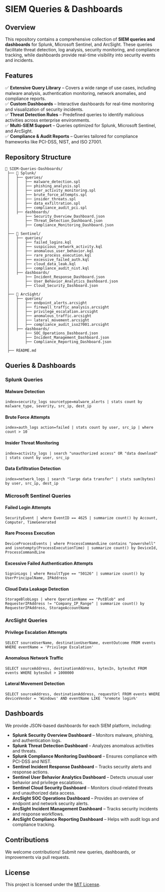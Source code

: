 # SIEM Queries & Dashboards

## Overview
This repository contains a comprehensive collection of **SIEM queries and dashboards** for Splunk, Microsoft Sentinel, and ArcSight. These queries facilitate threat detection, log analysis, security monitoring, and compliance tracking, while dashboards provide real-time visibility into security events and incidents.

## Features
✅ **Extensive Query Library** – Covers a wide range of use cases, including malware analysis, authentication monitoring, network anomalies, and compliance reports.  
✅ **Custom Dashboards** – Interactive dashboards for real-time monitoring and visualization of security incidents.  
✅ **Threat Detection Rules** – Predefined queries to identify malicious activities across enterprise environments.  
✅ **Multi-SIEM Support** – Queries optimized for Splunk, Microsoft Sentinel, and ArcSight.  
✅ **Compliance & Audit Reports** – Queries tailored for compliance frameworks like PCI-DSS, NIST, and ISO 27001.  

## Repository Structure
```
📂 SIEM-Queries-Dashboards/
 ├── 📁 Splunk/
 │   ├── queries/
 │   │   ├── malware_detection.spl
 │   │   ├── phishing_analysis.spl
 │   │   ├── user_activity_monitoring.spl
 │   │   ├── brute_force_attempts.spl
 │   │   ├── insider_threats.spl
 │   │   ├── data_exfiltration.spl
 │   │   ├── compliance_audit_pci.spl
 │   ├── dashboards/
 │       ├── Security_Overview_Dashboard.json
 │       ├── Threat_Detection_Dashboard.json
 │       ├── Compliance_Monitoring_Dashboard.json
 │
 ├── 📁 Sentinel/
 │   ├── queries/
 │   │   ├── failed_logins.kql
 │   │   ├── suspicious_network_activity.kql
 │   │   ├── anomalous_user_behavior.kql
 │   │   ├── rare_process_execution.kql
 │   │   ├── excessive_failed_auth.kql
 │   │   ├── cloud_data_leak.kql
 │   │   ├── compliance_audit_nist.kql
 │   ├── dashboards/
 │       ├── Incident_Response_Dashboard.json
 │       ├── User_Behavior_Analytics_Dashboard.json
 │       ├── Cloud_Security_Dashboard.json
 │
 ├── 📁 ArcSight/
 │   ├── queries/
 │   │   ├── endpoint_alerts.arcsight
 │   │   ├── firewall_traffic_analysis.arcsight
 │   │   ├── privilege_escalation.arcsight
 │   │   ├── anomalous_traffic.arcsight
 │   │   ├── lateral_movement.arcsight
 │   │   ├── compliance_audit_iso27001.arcsight
 │   ├── dashboards/
 │       ├── SOC_Operations_Dashboard.json
 │       ├── Incident_Management_Dashboard.json
 │       ├── Compliance_Reporting_Dashboard.json
 │
 ├── README.md
```

## Queries & Dashboards
### **Splunk Queries**
#### Malware Detection
```spl
index=security_logs sourcetype=malware_alerts | stats count by malware_type, severity, src_ip, dest_ip
```

#### Brute Force Attempts
```spl
index=auth_logs action=failed | stats count by user, src_ip | where count > 10
```

#### Insider Threat Monitoring
```spl
index=activity_logs | search "unauthorized access" OR "data download" | stats count by user, src_ip
```

#### Data Exfiltration Detection
```spl
index=network_logs | search "large data transfer" | stats sum(bytes) by user, src_ip, dest_ip
```

### **Microsoft Sentinel Queries**
#### Failed Login Attempts
```kql
SecurityEvent | where EventID == 4625 | summarize count() by Account, Computer, TimeGenerated
```

#### Rare Process Execution
```kql
DeviceProcessEvents | where ProcessCommandLine contains "powershell" and isnotempty(ProcessExecutionTime) | summarize count() by DeviceId, ProcessCommandLine
```

#### Excessive Failed Authentication Attempts
```kql
SigninLogs | where ResultType == "50126" | summarize count() by UserPrincipalName, IPAddress
```

#### Cloud Data Leakage Detection
```kql
StorageBlobLogs | where OperationName == "PutBlob" and RequesterIPAddress != "Company_IP_Range" | summarize count() by RequesterIPAddress, StorageAccountName
```

### **ArcSight Queries**
#### Privilege Escalation Attempts
```arcsight
SELECT sourceUserName, destinationUserName, eventOutcome FROM events WHERE eventName = 'Privilege Escalation'
```

#### Anomalous Network Traffic
```arcsight
SELECT sourceAddress, destinationAddress, bytesIn, bytesOut FROM events WHERE bytesOut > 1000000
```

#### Lateral Movement Detection
```arcsight
SELECT sourceAddress, destinationAddress, requestUrl FROM events WHERE deviceVendor = 'Windows' AND eventName LIKE '%remote login%'
```

## Dashboards
We provide JSON-based dashboards for each SIEM platform, including:
- **Splunk Security Overview Dashboard** – Monitors malware, phishing, and authentication logs.
- **Splunk Threat Detection Dashboard** – Analyzes anomalous activities and threats.
- **Splunk Compliance Monitoring Dashboard** – Ensures compliance with PCI-DSS and NIST.
- **Sentinel Incident Response Dashboard** – Tracks security alerts and response actions.
- **Sentinel User Behavior Analytics Dashboard** – Detects unusual user behavior and privilege escalations.
- **Sentinel Cloud Security Dashboard** – Monitors cloud-related threats and unauthorized data access.
- **ArcSight SOC Operations Dashboard** – Provides an overview of endpoint and network security alerts.
- **ArcSight Incident Management Dashboard** – Tracks security incidents and response workflows.
- **ArcSight Compliance Reporting Dashboard** – Helps with audit logs and compliance tracking.

## Contributions
We welcome contributions! Submit new queries, dashboards, or improvements via pull requests.

## License
This project is licensed under the [MIT License](LICENSE).
